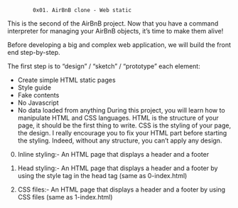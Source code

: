             0x01. AirBnB clone - Web static

This is the second of the AirBnB project.
Now that you have a command interpreter for managing your AirBnB objects, it’s time to make them alive!

Before developing a big and complex web application, we will build the front end step-by-step.

The first step is to “design” / “sketch” / “prototype” each element:

 - Create simple HTML static pages
 - Style guide
 - Fake contents
 - No Javascript
 - No data loaded from anything
During this project, you will learn how to manipulate HTML and CSS languages. HTML is the structure of your page, it should be the first thing to write. CSS is the styling of your page, the design. I really encourage you to fix your HTML part before starting the styling. Indeed, without any structure, you can’t apply any design.

0. Inline styling:-
  An HTML page that displays a header and a footer

1. Head styling:-
  An HTML page that displays a header and a footer by using the style tag in the head tag (same as 0-index.html)

2. CSS files:-
  An HTML page that displays a header and a footer by using CSS files (same as 1-index.html)

